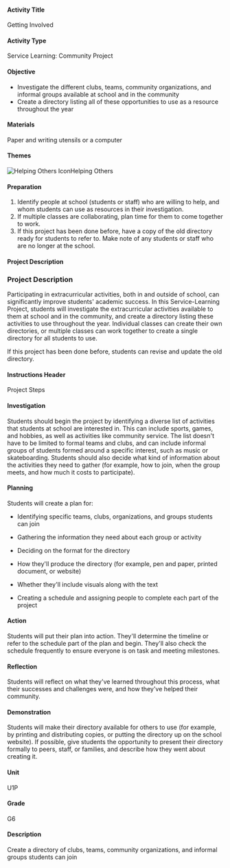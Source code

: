 #### Activity Title
Getting Involved
#### Activity Type
Service Learning: Community Project
#### Objective
- Investigate the different clubs, teams, community organizations, and informal groups available at school and in the community
- Create a directory listing all of these opportunities to use as a resource throughout the year

#### Materials
Paper and writing utensils or a computer
#### Themes
![Helping Others Icon](http://v5cmservice.secondstep.org/MS3TP_IMAGES/SKILLS/SKILLS_SMALL_IMAGES/helping-others-sm.png)Helping Others
 

#### Preparation
1. Identify people at school (students or staff) who are willing to help, and whom students can use as resources in their investigation.
2. If multiple classes are collaborating, plan time for them to come together to work.
3. If this project has been done before, have a copy of the old directory ready for students to refer to. Make note of any students or staff who are no longer at the school.

#### Project Description

### Project Description

Participating in extracurricular activities, both in and outside of school, can significantly improve students' academic success. In this Service-Learning Project, students will investigate the extracurricular activities available to them at school and in the community, and create a directory listing these activities to use throughout the year. Individual classes can create their own directories, or multiple classes can work together to create a single directory for all students to use.

If this project has been done before, students can revise and update the old directory.

#### Instructions Header
Project Steps
#### Investigation
Students should begin the project by identifying a diverse list of activities that students at school are interested in. This can include sports, games, and hobbies, as well as activities like community service. The list doesn't have to be limited to formal teams and clubs, and can include informal groups of students formed around a specific interest, such as music or skateboarding. Students should also decide what kind of information about the activities they need to gather (for example, how to join, when the group meets, and how much it costs to participate).
#### Planning
Students will create a plan for:


-  Identifying specific teams, clubs, organizations, and groups students can join

-  Gathering the information they need about each group or activity

-  Deciding on the format for the directory

-  How they'll produce the directory (for example, pen and paper, printed document, or website)

-  Whether they'll include visuals along with the text

-  Creating a schedule and assigning people to complete each part of the project
#### Action
Students will put their plan into action. They'll determine the timeline or refer to the schedule part of the plan and begin. They'll also check the schedule frequently to ensure everyone is on task and meeting milestones.
#### Reflection
Students will reflect on what they've learned throughout this process, what their successes and challenges were, and how they've helped their community.
#### Demonstration
Students will make their directory available for others to use (for example, by printing and distributing copies, or putting the directory up on the school website). If possible, give students the opportunity to present their directory formally to peers, staff, or families, and describe how they went about creating it.
#### Unit
U1P
#### Grade
G6
#### Description
Create a directory of clubs, teams, community organizations, and informal groups students can join
